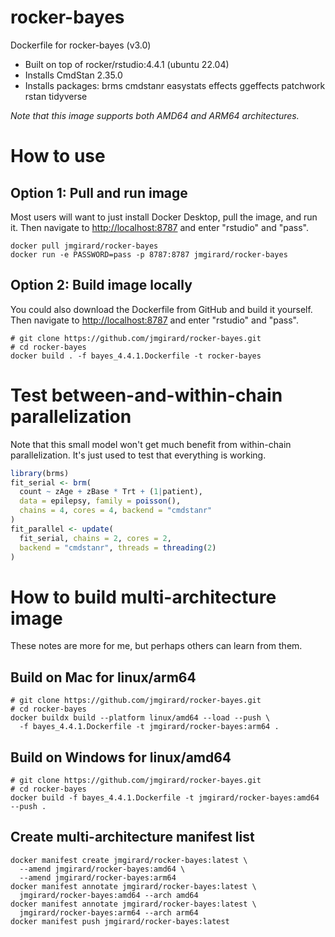 # rocker-bayes
Dockerfile for rocker-bayes (v3.0)
- Built on top of rocker/rstudio:4.4.1 (ubuntu 22.04)
- Installs CmdStan 2.35.0
- Installs packages: brms cmdstanr easystats effects ggeffects patchwork rstan tidyverse

*Note that this image supports both AMD64 and ARM64 architectures.*

# How to use

## Option 1: Pull and run image
Most users will want to just install Docker Desktop, pull the image, and run it. Then navigate to <http://localhost:8787> and enter "rstudio" and "pass".

```
docker pull jmgirard/rocker-bayes
docker run -e PASSWORD=pass -p 8787:8787 jmgirard/rocker-bayes
```

## Option 2: Build image locally
You could also download the Dockerfile from GitHub and build it yourself. Then navigate to <http://localhost:8787> and enter "rstudio" and "pass".

```
# git clone https://github.com/jmgirard/rocker-bayes.git
# cd rocker-bayes
docker build . -f bayes_4.4.1.Dockerfile -t rocker-bayes
```

# Test between-and-within-chain parallelization

Note that this small model won't get much benefit from within-chain parallelization. It's just used to test that everything is working.

```r
library(brms)
fit_serial <- brm(
  count ~ zAge + zBase * Trt + (1|patient),
  data = epilepsy, family = poisson(),
  chains = 4, cores = 4, backend = "cmdstanr"
)
fit_parallel <- update(
  fit_serial, chains = 2, cores = 2,
  backend = "cmdstanr", threads = threading(2)
)
```

# How to build multi-architecture image

These notes are more for me, but perhaps others can learn from them.

## Build on Mac for linux/arm64

```
# git clone https://github.com/jmgirard/rocker-bayes.git
# cd rocker-bayes
docker buildx build --platform linux/amd64 --load --push \
  -f bayes_4.4.1.Dockerfile -t jmgirard/rocker-bayes:arm64 .
```

## Build on Windows for linux/amd64

```
# git clone https://github.com/jmgirard/rocker-bayes.git
# cd rocker-bayes
docker build -f bayes_4.4.1.Dockerfile -t jmgirard/rocker-bayes:amd64 --push .
```

## Create multi-architecture manifest list

```
docker manifest create jmgirard/rocker-bayes:latest \
  --amend jmgirard/rocker-bayes:amd64 \
  --amend jmgirard/rocker-bayes:arm64
docker manifest annotate jmgirard/rocker-bayes:latest \
  jmgirard/rocker-bayes:amd64 --arch amd64
docker manifest annotate jmgirard/rocker-bayes:latest \
  jmgirard/rocker-bayes:arm64 --arch arm64
docker manifest push jmgirard/rocker-bayes:latest
```

